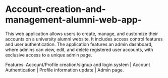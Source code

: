 # Account-creation-and-management-alumni-web-app-
This web application allows users to create, manage, and customize their accounts on a university alumni website. It includes access control features and user authentication. The application features an admin dashboard, where admins can view, edit, and delete registered user accounts, with exclusive access to a unique admin page.

Features:
Account/Profile creation/signup and login system | Account Authentication | Profile information update | Admin page.
